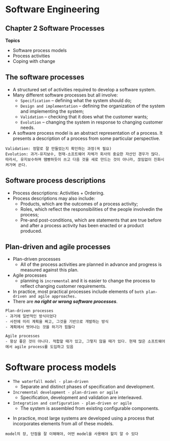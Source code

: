# Software Engineering
## Chapter 2 Software Processes

**Topics**

- Software process models
- Process activities
- Coping with change

## The software processes 
- A structured set of activities required to develop a software system.
- Many different software processes but all involve:
    - `Specification` – defining what the system should do;
    - `Design and implementation` – defining the organization of the system and implementing the system;
    - `Validation` – checking that it does what the customer wants;
    - `Evolution` – changing the system in response to changing customer needs. 
- A software process model is an abstract representation of a process. It presents a description of a process from some particular perspective.
```
Validation: 정말로 잘 만들었는지 확인하는 과정(꼭 필요)
Evolution: 과거-유지보수, 현재-소프트웨어 자체가 회사의 중요한 자산인 경우가 많다. 
따라서, 유지보수하며 땜빵하듯이 쓰고 다음 것을 새로 만드는 것이 아니라, 끊임없이 진화시켜가며 쓴다. 
```

## Software process descriptions
- Process descriptions: Activities + Ordering.
- Process descriptions may also include:
    - Products, which are the outcomes of a process activity;
    - Roles, which reflect the responsibilities of the people involvedin the process;
    - Pre-and post-conditions, which are statements that are true before and after a process activity has been enacted or a
       product produced.

## Plan-driven and agile processes
- Plan-driven processes
    - All of the process activities are planned in advance and progress is measured against this plan.
- Agile processes
    - planning is `incremental` and it is easier to change the process to reflect changing customer requirements.
- In practice, most practical processes include elements of `both plan-driven and agile approaches.`
- There are ***no right or wrong software processes***.

```
Plan-driven processes
- 과거에 일반적인 방식이었다
- 사전에 미리 계획을 짜고, 그것을 기반으로 개발하는 방식
- 계획에서 벗어나는 것을 하기가 힘들다

Agile processes
- 항상 좋은 것이 아니다. 적합할 때가 있고, 그렇지 않을 때가 있다. 현재 많은 소프트웨어에서 agile process를 도입하고 있음
```

# Software process models

* `The waterfall model - plan-driven`
    - Separate and distinct phases of specification and development.
* `Incremental development - plan-driven or agile`
    - Specification, development and validation are interleaved.
* `Integration and configuration - plan-driven or agile`
    - The system is assembled from existing configurable components.
- In practice, most large systems are developed using a process that
    incorporates elements from all of these models.
    
```
model의 장, 단점을 잘 이해해야, 어떤 model을 사용해야 할지 알 수 있다
```
